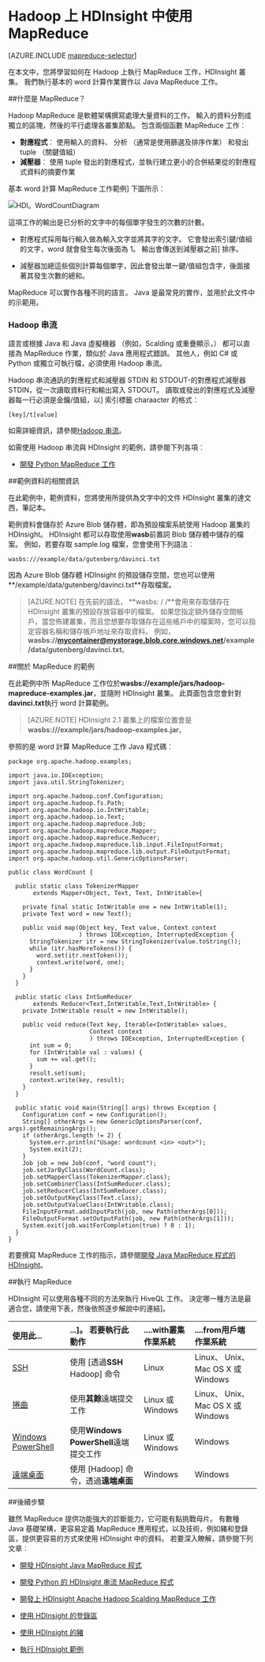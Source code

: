 <properties
   pageTitle="Hadoop 上 HDInsight 與 MapReduce |Microsoft Azure"
   description="瞭解如何在 HDInsight 叢集，然後上 Hadoop 中執行 MapReduce 工作。 您會執行基本的 word 計算作業實作以 Java MapReduce 工作。"
   services="hdinsight"
   documentationCenter=""
   authors="Blackmist"
   manager="jhubbard"
   editor="cgronlun"
    tags="azure-portal"/>

<tags
   ms.service="hdinsight"
   ms.devlang="na"
   ms.topic="article"
   ms.tgt_pltfrm="na"
   ms.workload="big-data"
   ms.date="08/23/2016"
   ms.author="larryfr"/>

# <a name="use-mapreduce-in-hadoop-on-hdinsight"></a>Hadoop 上 HDInsight 中使用 MapReduce

[AZURE.INCLUDE [mapreduce-selector](../../includes/hdinsight-selector-use-mapreduce.md)]

在本文中，您將學習如何在 Hadoop 上執行 MapReduce 工作，HDInsight 叢集。 我們執行基本的 word 計算作業實作以 Java MapReduce 工作。

##<a id="whatis"></a>什麼是 MapReduce？

Hadoop MapReduce 是軟體架構撰寫處理大量資料的工作。 輸入的資料分割成獨立的區塊，然後的平行處理各叢集節點。 包含兩個函數 MapReduce 工作︰

* **對應程式**︰ 使用輸入的資料、 分析 （通常是使用篩選及排序作業） 和發出 tuple （關鍵值組）
* **減壓器**︰ 使用 tuple 發出的對應程式，並執行建立更小的合併結果從的對應程式資料的摘要作業

基本 word 計算 MapReduce 工作範例] 下圖所示︰

![HDI。WordCountDiagram][image-hdi-wordcountdiagram]

這項工作的輸出是已分析的文字中的每個單字發生的次數的計數。

* 對應程式採用每行輸入做為輸入文字並將其字的文字。 它會發出索引鍵/值組的文字，word 就會發生每次後面為 1。 輸出會傳送到減壓器之前] 排序。

* 減壓器加總這些個別計算每個單字，因此會發出單一鍵/值組包含字，後面接著其發生次數的總和。

MapReduce 可以實作各種不同的語言。 Java 是最常見的實作，並用於此文件中的示範用。

### <a name="hadoop-streaming"></a>Hadoop 串流

語言或根據 Java 和 Java 虛擬機器 （例如，Scalding 或重疊顯示，） 都可以直接為 MapReduce 作業，類似於 Java 應用程式錯誤。 其他人，例如 C# 或 Python 或獨立可執行檔，必須使用 Hadoop 串流。

Hadoop 串流通訊的對應程式和減壓器 STDIN 和 STDOUT-的對應程式減壓器 STDIN，從一次讀取資料行和輸出寫入 STDOUT。 讀取或發出的對應程式及減壓器每一行必須是金鑰/值組，以] 索引標籤 charaacter 的格式︰

    [key]/t[value]

如需詳細資訊，請參閱[Hadoop 串流](http://hadoop.apache.org/docs/r1.2.1/streaming.html)。

如需使用 Hadoop 串流與 HDInsight 的範例，請參閱下列各項︰

* [開發 Python MapReduce 工作](hdinsight-hadoop-streaming-python.md)

##<a id="data"></a>範例資料的相關資訊

在此範例中，範例資料，您將使用所提供為文字中的文件 HDInsight 叢集的達文西，筆記本。

範例資料會儲存於 Azure Blob 儲存體，即為預設檔案系統使用 Hadoop 叢集的 HDInsight。 HDInsight 都可以存取使用**wasb**前置詞 Blob 儲存體中儲存的檔案。 例如，若要存取 sample.log 檔案，您會使用下列語法︰

    wasbs:///example/data/gutenberg/davinci.txt

因為 Azure Blob 儲存體 HDInsight 的預設儲存空間，您也可以使用**/example/data/gutenberg/davinci.txt**存取檔案。

> [AZURE.NOTE] 在先前的語法， **wasbs: / /**會用來存取儲存在 HDInsight 叢集的預設存放容器中的檔案。 如果您指定額外儲存空間帳戶，當您佈建叢集，而且您想要存取儲存在這些帳戶中的檔案時，您可以指定容器名稱和儲存帳戶地址來存取資料。 例如， **wasbs://mycontainer@mystorage.blob.core.windows.net/example/data/gutenberg/davinci.txt**。

##<a id="job"></a>關於 MapReduce 的範例

在此範例中所 MapReduce 工作位於**wasbs://example/jars/hadoop-mapreduce-examples.jar**，並隨附 HDInsight 叢集。 此頁面包含您會針對**davinci.txt**執行 word 計算範例。

> [AZURE.NOTE] HDInsight 2.1 叢集上的檔案位置會是**wasbs:///example/jars/hadoop-examples.jar**。

參照的是 word 計算 MapReduce 工作 Java 程式碼︰

    package org.apache.hadoop.examples;

    import java.io.IOException;
    import java.util.StringTokenizer;

    import org.apache.hadoop.conf.Configuration;
    import org.apache.hadoop.fs.Path;
    import org.apache.hadoop.io.IntWritable;
    import org.apache.hadoop.io.Text;
    import org.apache.hadoop.mapreduce.Job;
    import org.apache.hadoop.mapreduce.Mapper;
    import org.apache.hadoop.mapreduce.Reducer;
    import org.apache.hadoop.mapreduce.lib.input.FileInputFormat;
    import org.apache.hadoop.mapreduce.lib.output.FileOutputFormat;
    import org.apache.hadoop.util.GenericOptionsParser;

    public class WordCount {

      public static class TokenizerMapper
           extends Mapper<Object, Text, Text, IntWritable>{

        private final static IntWritable one = new IntWritable(1);
        private Text word = new Text();

        public void map(Object key, Text value, Context context
                        ) throws IOException, InterruptedException {
          StringTokenizer itr = new StringTokenizer(value.toString());
          while (itr.hasMoreTokens()) {
            word.set(itr.nextToken());
            context.write(word, one);
          }
        }
      }

      public static class IntSumReducer
           extends Reducer<Text,IntWritable,Text,IntWritable> {
        private IntWritable result = new IntWritable();

        public void reduce(Text key, Iterable<IntWritable> values,
                           Context context
                           ) throws IOException, InterruptedException {
          int sum = 0;
          for (IntWritable val : values) {
            sum += val.get();
          }
          result.set(sum);
          context.write(key, result);
        }
      }

      public static void main(String[] args) throws Exception {
        Configuration conf = new Configuration();
        String[] otherArgs = new GenericOptionsParser(conf, args).getRemainingArgs();
        if (otherArgs.length != 2) {
          System.err.println("Usage: wordcount <in> <out>");
          System.exit(2);
        }
        Job job = new Job(conf, "word count");
        job.setJarByClass(WordCount.class);
        job.setMapperClass(TokenizerMapper.class);
        job.setCombinerClass(IntSumReducer.class);
        job.setReducerClass(IntSumReducer.class);
        job.setOutputKeyClass(Text.class);
        job.setOutputValueClass(IntWritable.class);
        FileInputFormat.addInputPath(job, new Path(otherArgs[0]));
        FileOutputFormat.setOutputPath(job, new Path(otherArgs[1]));
        System.exit(job.waitForCompletion(true) ? 0 : 1);
      }
    }

若要撰寫 MapReduce 工作的指示，請參閱[開發 Java MapReduce 程式的 HDInsight](hdinsight-develop-deploy-java-mapreduce-linux.md)。

##<a id="run"></a>執行 MapReduce

HDInsight 可以使用各種不同的方法來執行 HiveQL 工作。 決定哪一種方法是最適合您，請使用下表，然後依照逐步解說中的連結]。

| **使用此**...                                                    | **...]。 若要執行此動作**                                       | ....with**叢集作業系統** | ....from**用戶端作業系統** |
|:-------------------------------------------------------------------|:--------------------------------------------------------|:------------------------------------------|:-----------------------------------------|
| [SSH](hdinsight-hadoop-use-mapreduce-ssh.md)                       | 使用 [透過**SSH** Hadoop] 命令                  | Linux                                     | Linux、 Unix、 Mac OS X 或 Windows        |
| [捲曲](hdinsight-hadoop-use-mapreduce-curl.md)                     | 使用**其餘**遠端提交工作               | Linux 或 Windows                          | Linux、 Unix、 Mac OS X 或 Windows        |
| [Windows PowerShell](hdinsight-hadoop-use-mapreduce-powershell.md) | 使用**Windows PowerShell**遠端提交工作 | Linux 或 Windows                          | Windows                                  |
| [遠端桌面](hdinsight-hadoop-use-mapreduce-remote-desktop)    | 使用 [Hadoop] 命令，透過**遠端桌面**       | Windows                                   | Windows                                  |

##<a id="nextsteps"></a>後續步驟

雖然 MapReduce 提供功能強大的診斷能力，它可能有點挑戰母片。 有數種 Java 基礎架構，更容易定義 MapReduce 應用程式，以及技術，例如豬和登錄區，提供更容易的方式來使用 HDInsight 中的資料。 若要深入瞭解，請參閱下列文章︰

* [開發 HDInsight Java MapReduce 程式](hdinsight-develop-deploy-java-mapreduce-linux.md)

* [開發 Python 的 HDInsight 串流 MapReduce 程式](hdinsight-hadoop-streaming-python.md)

* [開發上 HDInsight Apache Hadoop Scalding MapReduce 工作](hdinsight-hadoop-mapreduce-scalding.md)

* [使用 HDInsight 的登錄區][hdinsight-use-hive]

* [使用 HDInsight 的豬][hdinsight-use-pig]

* [執行 HDInsight 範例][hdinsight-samples]


[hdinsight-upload-data]: hdinsight-upload-data.md
[hdinsight-get-started]: hdinsight-hadoop-linux-tutorial-get-started.md
[hdinsight-develop-mapreduce-jobs]: hdinsight-develop-deploy-java-mapreduce-linux.md
[hdinsight-use-hive]: hdinsight-use-hive.md
[hdinsight-use-pig]: hdinsight-use-pig.md
[hdinsight-samples]: hdinsight-run-samples.md
[hdinsight-provision]: hdinsight-provision-clusters.md

[powershell-install-configure]: ../powershell-install-configure.md

[image-hdi-wordcountdiagram]: ./media/hdinsight-use-mapreduce/HDI.WordCountDiagram.gif
